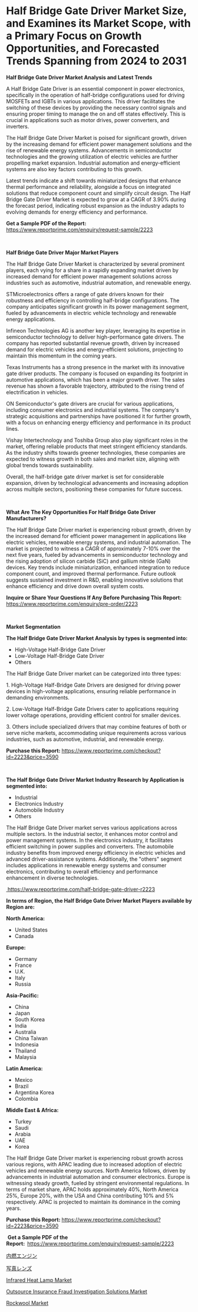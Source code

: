 <p><h1>Half Bridge Gate Driver Market Size, and Examines its Market Scope, with a Primary Focus on Growth Opportunities, and Forecasted Trends Spanning from 2024 to 2031</h1></p><p><strong>Half Bridge Gate Driver Market Analysis and Latest Trends</strong></p>
<p><p>A Half Bridge Gate Driver is an essential component in power electronics, specifically in the operation of half-bridge configurations used for driving MOSFETs and IGBTs in various applications. This driver facilitates the switching of these devices by providing the necessary control signals and ensuring proper timing to manage the on and off states effectively. This is crucial in applications such as motor drives, power converters, and inverters.</p><p>The Half Bridge Gate Driver Market is poised for significant growth, driven by the increasing demand for efficient power management solutions and the rise of renewable energy systems. Advancements in semiconductor technologies and the growing utilization of electric vehicles are further propelling market expansion. Industrial automation and energy-efficient systems are also key factors contributing to this growth. </p><p>Latest trends indicate a shift towards miniaturized designs that enhance thermal performance and reliability, alongside a focus on integrated solutions that reduce component count and simplify circuit design. The Half Bridge Gate Driver Market is expected to grow at a CAGR of 3.90% during the forecast period, indicating robust expansion as the industry adapts to evolving demands for energy efficiency and performance.</p></p>
<p><strong>Get a Sample PDF of the Report:&nbsp;</strong> <a href="https://www.reportprime.com/enquiry/request-sample/2223">https://www.reportprime.com/enquiry/request-sample/2223</a></p>
<p>&nbsp;</p>
<p><strong>Half Bridge Gate Driver Major Market Players</strong></p>
<p><p>The Half Bridge Gate Driver Market is characterized by several prominent players, each vying for a share in a rapidly expanding market driven by increased demand for efficient power management solutions across industries such as automotive, industrial automation, and renewable energy.</p><p>STMicroelectronics offers a range of gate drivers known for their robustness and efficiency in controlling half-bridge configurations. The company anticipates significant growth in its power management segment, fueled by advancements in electric vehicle technology and renewable energy applications.</p><p>Infineon Technologies AG is another key player, leveraging its expertise in semiconductor technology to deliver high-performance gate drivers. The company has reported substantial revenue growth, driven by increased demand for electric vehicles and energy-efficient solutions, projecting to maintain this momentum in the coming years.</p><p>Texas Instruments has a strong presence in the market with its innovative gate driver products. The company is focused on expanding its footprint in automotive applications, which has been a major growth driver. The sales revenue has shown a favorable trajectory, attributed to the rising trend of electrification in vehicles.</p><p>ON Semiconductor's gate drivers are crucial for various applications, including consumer electronics and industrial systems. The company's strategic acquisitions and partnerships have positioned it for further growth, with a focus on enhancing energy efficiency and performance in its product lines.</p><p>Vishay Intertechnology and Toshiba Group also play significant roles in the market, offering reliable products that meet stringent efficiency standards. As the industry shifts towards greener technologies, these companies are expected to witness growth in both sales and market size, aligning with global trends towards sustainability.</p><p>Overall, the half-bridge gate driver market is set for considerable expansion, driven by technological advancements and increasing adoption across multiple sectors, positioning these companies for future success.</p></p>
<p>&nbsp;</p>
<p><strong>What Are The Key Opportunities For Half Bridge Gate Driver Manufacturers?</strong></p>
<p><p>The Half Bridge Gate Driver market is experiencing robust growth, driven by the increased demand for efficient power management in applications like electric vehicles, renewable energy systems, and industrial automation. The market is projected to witness a CAGR of approximately 7-10% over the next five years, fueled by advancements in semiconductor technology and the rising adoption of silicon carbide (SiC) and gallium nitride (GaN) devices. Key trends include miniaturization, enhanced integration to reduce component count, and improved thermal performance. Future outlook suggests sustained investment in R&D, enabling innovative solutions that enhance efficiency and drive down overall system costs.</p></p>
<p><strong>Inquire or Share Your Questions If Any Before Purchasing This Report:</strong> <a href="https://www.reportprime.com/enquiry/pre-order/2223">https://www.reportprime.com/enquiry/pre-order/2223</a></p>
<p>&nbsp;</p>
<p><strong>Market Segmentation</strong></p>
<p><strong>The Half Bridge Gate Driver Market Analysis by types is segmented into:</strong></p>
<p><ul><li>High-Voltage Half-Bridge Gate Driver</li><li>Low-Voltage Half-Bridge Gate Driver</li><li>Others</li></ul></p>
<p><p>The Half Bridge Gate Driver market can be categorized into three types: </p><p>1. High-Voltage Half-Bridge Gate Drivers are designed for driving power devices in high-voltage applications, ensuring reliable performance in demanding environments. </p><p>2. Low-Voltage Half-Bridge Gate Drivers cater to applications requiring lower voltage operations, providing efficient control for smaller devices. </p><p>3. Others include specialized drivers that may combine features of both or serve niche markets, accommodating unique requirements across various industries, such as automotive, industrial, and renewable energy.</p></p>
<p><strong>Purchase this Report:&nbsp;</strong><a href="https://www.reportprime.com/checkout?id=2223&price=3590">https://www.reportprime.com/checkout?id=2223&price=3590</a></p>
<p>&nbsp;</p>
<p><strong>The Half Bridge Gate Driver Market Industry Research by Application is segmented into:</strong></p>
<p><ul><li>Industrial</li><li>Electronics Industry</li><li>Automobile Industry</li><li>Others</li></ul></p>
<p><p>The Half Bridge Gate Driver market serves various applications across multiple sectors. In the industrial sector, it enhances motor control and power management systems. In the electronics industry, it facilitates efficient switching in power supplies and converters. The automobile industry benefits from improved energy efficiency in electric vehicles and advanced driver-assistance systems. Additionally, the "others" segment includes applications in renewable energy systems and consumer electronics, contributing to overall efficiency and performance enhancement in diverse technologies.</p></p>
<p><a href="https://www.reportprime.com/half-bridge-gate-driver-r2223">&nbsp;https://www.reportprime.com/half-bridge-gate-driver-r2223</a></p>
<p><strong>In terms of Region, the Half Bridge Gate Driver Market Players available by Region are:</strong></p>
<p>
    <p> <strong> North America: </strong>
        <ul>
            <li>United States</li>
            <li>Canada</li>
        </ul>
        </p> 
    <p> <strong> Europe: </strong>
        <ul>
            <li>Germany</li>
            <li>France</li>
            <li>U.K.</li>
            <li>Italy</li>
            <li>Russia</li>
        </ul>
        </p> 
    <p> <strong> Asia-Pacific: </strong>
        <ul>
            <li>China</li>
            <li>Japan</li>
            <li>South Korea</li>
            <li>India</li>
            <li>Australia</li>
            <li>China Taiwan</li>
            <li>Indonesia</li>
            <li>Thailand</li>
            <li>Malaysia</li>
        </ul>
        </p> 
    <p> <strong> Latin America: </strong>
        <ul>
            <li>Mexico</li>
            <li>Brazil</li>
            <li>Argentina Korea</li>
            <li>Colombia</li>
        </ul>
        </p> 
    <p> <strong> Middle East & Africa: </strong>
        <ul>
            <li>Turkey</li>
            <li>Saudi</li>
            <li>Arabia</li>
            <li>UAE</li>
            <li>Korea</li>
        </ul>
    </p>
    </p>
<p><p>The Half Bridge Gate Driver market is experiencing robust growth across various regions, with APAC leading due to increased adoption of electric vehicles and renewable energy sources. North America follows, driven by advancements in industrial automation and consumer electronics. Europe is witnessing steady growth, fueled by stringent environmental regulations. In terms of market share, APAC holds approximately 40%, North America 25%, Europe 20%, with the USA and China contributing 10% and 5% respectively. APAC is projected to maintain its dominance in the coming years.</p></p>
<p><strong>Purchase this Report: </strong><a href="https://www.reportprime.com/checkout?id=2223&price=3590">https://www.reportprime.com/checkout?id=2223&price=3590</a></p>
<p>&nbsp;<strong>Get a Sample PDF of the Report:&nbsp;&nbsp;</strong><a href="https://www.reportprime.com/enquiry/request-sample/2223">https://www.reportprime.com/enquiry/request-sample/2223</a></p>
<p><strong></strong></p>
<p><p><a href="https://medium.com/@kandrakodamadbg/%E6%AC%A1%E3%81%AE%E6%96%87%E7%AB%A0%E3%82%92%E6%97%A5%E6%9C%AC%E8%AA%9E%E3%81%AB%E7%BF%BB%E8%A8%B3%E3%81%97%E3%81%BE%E3%81%99-a287dcc925a0">内燃エンジン</a></p><p><a href="https://medium.com/@kandrakodamadbg/%E3%82%B0%E3%83%AD%E3%83%BC%E3%83%90%E3%83%AB%E5%86%99%E7%9C%9F%E3%83%AC%E3%83%B3%E3%82%BA%E5%B8%82%E5%A0%B4%E3%81%AE%E6%96%B0%E3%81%9F%E3%81%AA%E6%A9%9F%E4%BC%9A%E3%81%A8%E8%AA%B2%E9%A1%8C-2024%E5%B9%B4-2031%E5%B9%B4-d47bf0d6d1cd">写真レンズ</a></p><p><a href="https://github.com/lanellmagettlz8m/Market-Research-Report-List-1/blob/main/infrared-heat-lamp-market.md">Infrared Heat Lamp Market</a></p><p><a href="https://issuu.com/reportprime-2/docs/outsource-insurance-fraud-investiga_c84a237aee3a49">Outsource Insurance Fraud Investigation Solutions Market</a></p><p><a href="https://www.linkedin.com/pulse/global-rockwool-industry-types-applications-market-players-ngaac?trackingId=gIYGzt0bTrq%2FTgMWChsiPw%3D%3D">Rockwool Market</a></p></p>